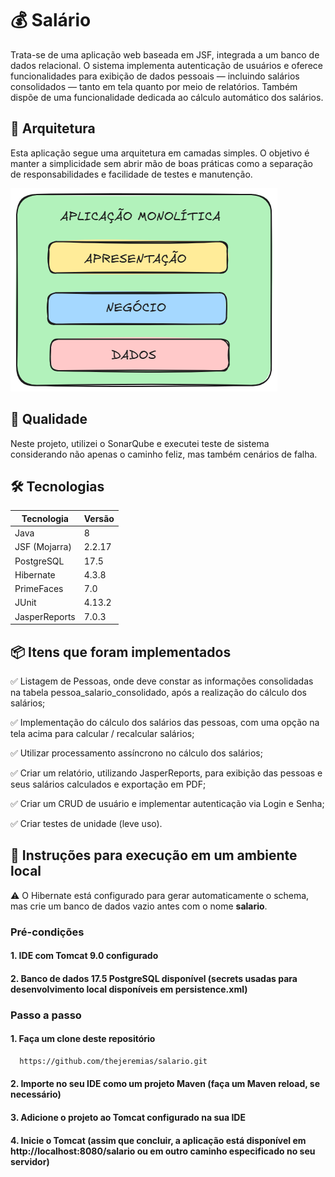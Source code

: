 # 💰 Salário

Trata-se de uma aplicação web baseada em JSF, integrada a um banco de dados relacional. O sistema implementa autenticação de usuários e oferece funcionalidades para exibição de dados pessoais — incluindo salários consolidados — tanto em tela quanto por meio de relatórios. Também dispõe de uma funcionalidade dedicada ao cálculo automático dos salários.


## 🧱 Arquitetura

Esta aplicação segue uma arquitetura em camadas simples. O objetivo é manter a simplicidade sem abrir mão de boas práticas como a separação de responsabilidades e facilidade de testes e manutenção.

![Texto alternativo](./arquitetura.png)

## 🧹 Qualidade
Neste projeto, utilizei o SonarQube e executei teste de sistema considerando não apenas o caminho feliz, mas também cenários de falha.


## 🛠️ Tecnologias

| Tecnologia   | Versão    |
|--------------|-----------|
| Java         | 8         |
| JSF (Mojarra)| 2.2.17    |
| PostgreSQL   | 17.5      |
| Hibernate    | 4.3.8     |
| PrimeFaces   | 7.0       |
| JUnit        | 4.13.2    |
| JasperReports| 7.0.3     |

## 📦 Itens que foram implementados

✅ Listagem de Pessoas, onde deve constar as informações
consolidadas na tabela pessoa_salario_consolidado, após a realização do cálculo
dos salários;

✅ Implementação do cálculo dos salários das pessoas, com uma opção na tela acima
para calcular / recalcular salários;

✅ Utilizar processamento assíncrono no cálculo dos salários;

✅ Criar um relatório, utilizando JasperReports, para exibição das pessoas e seus
salários calculados e exportação em PDF;

✅ Criar um CRUD de usuário e implementar autenticação via Login e Senha;

✅ Criar testes de unidade (leve uso).

## 🚀 Instruções para execução em um ambiente local

⚠️ O Hibernate está configurado para gerar automaticamente o schema, mas crie um banco de dados vazio antes com o nome **salario**.


### Pré-condições
#### 1. IDE com Tomcat **9.0** configurado
#### 2. Banco de dados **17.5** PostgreSQL disponível (secrets usadas para desenvolvimento local disponíveis em persistence.xml)


### Passo a passo

#### 1. Faça um clone deste repositório
 ```bash
   https://github.com/thejeremias/salario.git
```

#### 2. Importe no seu IDE como um projeto Maven (faça um Maven reload, se necessário)

#### 3. Adicione o projeto ao Tomcat configurado na sua IDE

#### 4. Inicie o Tomcat (assim que concluir, a aplicação está disponível em http://localhost:8080/salario ou em outro caminho especificado no seu servidor)
